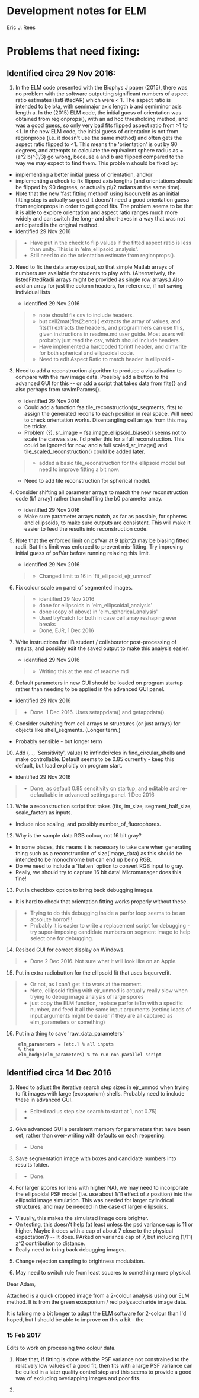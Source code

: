 # Development notes for ELM

Eric J. Rees

# Problems that need fixing:

## Identified circa 29 Nov 2016:
1. In the ELM code presented  with the Biophys J paper (2015), there
   was no problem with the software outputting significant numbers of
   aspect ratio estimates (listFittedAR) which were < 1.
   The aspect ratio is intended to be b/a, with semimajor axis length
   b and semiminor axis length a.
   In the (2015) ELM code, the initial guess of orientation was
   obtained from regionprops(), with an ad hoc thresholding method,
   and was a good guess, so only very bad
   fits flipped aspect ratio from >1 to <1.
   In the new ELM code, the initial guess of orientation is not from
   regionprops (i.e. it doesn't use the same method) and often gets the
   aspect ratio flipped to <1. This means the 'orientation' is out
   by 90 degrees, and attempts to calculate the equivalent sphere
   radius as = (a^2 b)^(1/3) go wrong, because a and b are flipped
   compared to the way we may expect to find them.
   This problem should be fixed by:

 * implementing a better initial guess of orientation, and/or
 * implementing a check to fix flipped axis lengths (and orientations should be flipped by 90 degrees, or actually pi/2 radians at the same time).
 * Note that the new 'fast fitting method' using lsqcurvefit as an initial fitting step is actually so good it doens't need a good orientation guess from regionprops in order to get good fits. The problem seems to be that it is able to explore orientation and aspect ratio ranges much more widely and can switch the long- and short-axes in a way that was not anticipated in the original method.
 * identified 29 Nov 2016
 >- Have put in the check to flip values if the fitted aspect ratio is less than unity. This is in 'elm_ellipsoid_analysis'.
 >- Still need to do the orientation estimate from regionprops().

2. Need to fix the data array output, so that simple Matlab arrays of
   numbers are available for students to play with. (Alternatively,
   the listedFittedRadii arrays might be provided as single row arrays.)
   Also add an array for just the column headers, for reference, if not saving individual lists
   * identified 29 Nov 2016
   >- note should fix csv to include headers.
   >- but cell2mat(fits(2:end) ) extracts the array of values, and fits{1} extracts the headers, and programmers can use this, given instructions in readme.md user guide. Most users will probably just read the csv, which should include headers.
   >- Have implemented a hardcoded fprintf header, and dlmwrite for both spherical and ellipsoidal code.
   >- Need to edit Aspect Ratio to match header in ellipsoid -

3. Need to add a reconstruction algorithm to produce a visualisation to compare with the raw image data. Possibly add a button to the advanced GUI for this -- or add a script that takes data from fits{} and also perhaps from rawImParams{}.
   * identified 29 Nov 2016
   * Could add a function fsa.tile_reconstruction(sr_segments, fits) to assign the generated recons to each position in real space. Will need to check orientation works. Disentangling cell arrays from this may be tricky.
   * Problem (?). sr_image = fsa.image_ellipsoid_biased() seems not to scale the canvas size. I'd prefer this for a full reconstruction. This could be ignored for now, and a full scaled_sr_image() and tile_scaled_reconstruction() could be added later.

   >- added a basic tile_reconstruction for the ellipsoid model but need to improve fitting a bit now.

   * Need to add tile reconstruction for spherical model.

4. Consider shifting all parameter arrays to match the new reconstruction code (b1 array) rather than shuffling the b0 parameter array.
   * identified 29 Nov 2016
   * Make sure parameter arrays match, as far as possible, for spheres and ellipsoids, to make sure outputs are consistent. This will make it easier to feed the results into reconstruction code.

5. Note that the enforced limit on psfVar at 9 (pix^2) may be biasing
fitted radii. But this limit was enforced to prevent mis-fitting.
Try improving initial guess of psfVar before running relaxing this limit.
   * identified 29 Nov 2016

   >- Changed limit to 16 in 'fit_ellipsoid_ejr_unmod'

6. Fix colour scale on panel of segmented images.
   >- identified 29 Nov 2016
   >- done for ellipsoids in 'elm_ellipsoidal_analysis'
   >- done (copy of above) in 'elm_spherical_analysis'
   >- Used try/catch for both in case cell array reshaping ever breaks
   >- Done, EJR, 1 Dec 2016

7. Write instructions for IIB student / collaborator post-processing of results, and possibly edit the saved output to make this analysis easier.
   * identified 29 Nov 2016
   >- Writing this at the end of readme.md

8. Default parameters in new GUI should be loaded on program startup rather than needing to be applied in the advanced GUI panel.
 * identified 29 Nov 2016

 >- Done. 1 Dec 2016. Uses setappdata() and getappdata().

9. Consider switching from cell arrays to structures (or just arrays) for objects like shell_segments. (Longer term.)
 * Probably sensible - but longer term

10. Add (..., 'Sensitivity', value) to imfindcircles in find_circular_shells and make controllable. Default seems to be 0.85 currently - keep this default, but load explicitly on program start.
 * identified 29 Nov 2016

 >- Done, as default 0.85 sensitivity on startup, and editable and re-defaultable in advanced settings panel. 1 Dec 2016

11. Write a reconstruction script that takes (fits, im_size, segment_half_size, scale_factor) as inputs.
 * Include nice scaling, and possibly number_of_fluorophores.

12. Why is the sample data RGB colour, not 16 bit gray?
 * In some places, this means it is necessary to take care when generating thing such as a reconstruction of size(image_data) as this should be intended to be monochrome but can end up being RGB.
 * Do we need to include a 'flatten' option to convert RGB input to gray.
 * Really, we should try to capture 16 bit data! Micromanager does this fine!

13. Put in checkbox option to bring back debugging images.
 * It is hard to check that orientation fitting works properly without these.
 >- Trying to do this debugging inside a parfor loop seems to be an absolute horror!!!
 >- Probably it is easier to write a replacement script for debugging - try super-imposing candidate numbers on segment image to help select one for debugging.

14. Resized GUI for correct display on Windows.
 >- Done 2 Dec 2016. Not sure what it will look like on an Apple.

15. Put in extra radiobutton for the ellipsoid fit that uses lsqcurvefit.
 >- Or not, as I can't get it to work at the moment.
 >- Note, ellipsoid fitting with ejr_unmod is actually really slow when trying to debug image analysis of large spores
 >- just copy the ELM function, replace parfor i=1:n with a specific number, and feed it all the same input arguments (setting loads of input arguments might be easier if they are all captured as elm_parameters or something)

16. Put in a thing to save 'raw_data_parameters'

         elm_parameters = [etc.] % all inputs
         % then
         elm_bodge(elm_parameters) % to run non-parallel script

## Identified circa 14 Dec 2016

1. Need to adjust the iterative search step sizes in ejr_unmod when trying to fit images with large (exosporium) shells. Probably need to include these in advanced GUI.
 >- Edited radius step size search to start at 1, not 0.75]
 >-

2. Give advanced GUI a persistent memory for parameters that have been set, rather than over-writing with defaults on each reopening.
 >- Done

3. Save segmentation image with boxes and candidate numbers into results folder.
 >- Done.

4. For larger spores (or lens with higher NA), we may need to incorporate the ellipsoidal PSF model (i.e. use about 1/11 effect of z position) into the ellipsoid image simulation. This was needed for larger cylindrical structures, and may be needed in the case of larger ellipsoids.
 - Visually, this makes the simulated image core brighter.
 - On testing, this doesn't help (at least unless the psd variance cap is 11 or higher. Maybe it does with a cap of about 7 close to the physical expectation?) -- It does. PArked on variance cap of 7, but including (1/11) z^2 contribution to distance.
 - Really need to bring back debugging images.

5. Change rejection sampling to brightness modulation.

6. May need to switch rule from least squares to something more physical.


Dear Adam,

Attached is a quick cropped image from a 2-colour analysis using our ELM method. It is from the green exosporium / red polysaccharide image data.

It is taking me a bit longer to adapt the ELM software for 2-colour than I'd hoped, but I should be able to improve on this a bit - the


### 15 Feb 2017
Edits to work on processing two colour data.
1. Note that, if fitting is done with the PSF variance not constrained to the relatively low values of a good fit, then fits with a large PSF variance can be culled in a later quality control step and this seems to provide a good way of excluding overlapping images and poor fits.

2. 
